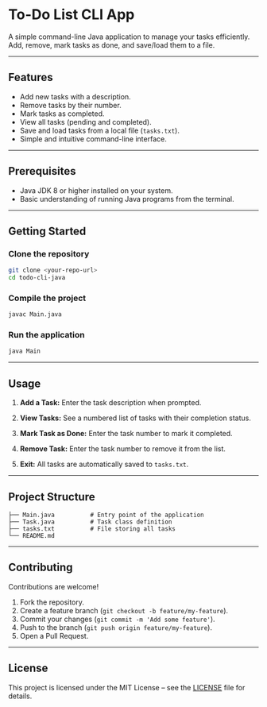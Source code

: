 
# To-Do List CLI App

A simple command-line Java application to manage your tasks efficiently. Add, remove, mark tasks as done, and save/load them to a file.

---

## Features

* Add new tasks with a description.
* Remove tasks by their number.
* Mark tasks as completed.
* View all tasks (pending and completed).
* Save and load tasks from a local file (`tasks.txt`).
* Simple and intuitive command-line interface.

---

## Prerequisites

* Java JDK 8 or higher installed on your system.
* Basic understanding of running Java programs from the terminal.

---

## Getting Started

### Clone the repository

```bash
git clone <your-repo-url>
cd todo-cli-java
```

### Compile the project

```bash
javac Main.java
```

### Run the application

```bash
java Main
```

---

## Usage

1. **Add a Task:**
   Enter the task description when prompted.

2. **View Tasks:**
   See a numbered list of tasks with their completion status.

3. **Mark Task as Done:**
   Enter the task number to mark it completed.

4. **Remove Task:**
   Enter the task number to remove it from the list.

5. **Exit:**
   All tasks are automatically saved to `tasks.txt`.

---

## Project Structure

```
├── Main.java          # Entry point of the application
├── Task.java          # Task class definition
├── tasks.txt          # File storing all tasks
└── README.md
```

---

## Contributing

Contributions are welcome!

1. Fork the repository.
2. Create a feature branch (`git checkout -b feature/my-feature`).
3. Commit your changes (`git commit -m 'Add some feature'`).
4. Push to the branch (`git push origin feature/my-feature`).
5. Open a Pull Request.

---

## License

This project is licensed under the MIT License – see the [LICENSE](LICENSE) file for details.

